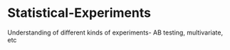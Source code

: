 # Statistical-Experiments
Understanding of different kinds of experiments- AB testing, multivariate, etc
